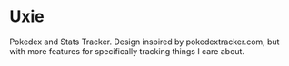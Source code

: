 # Uxie
 Pokedex and Stats Tracker.  Design inspired by pokedextracker.com, but with more features for specifically tracking things I care about.
